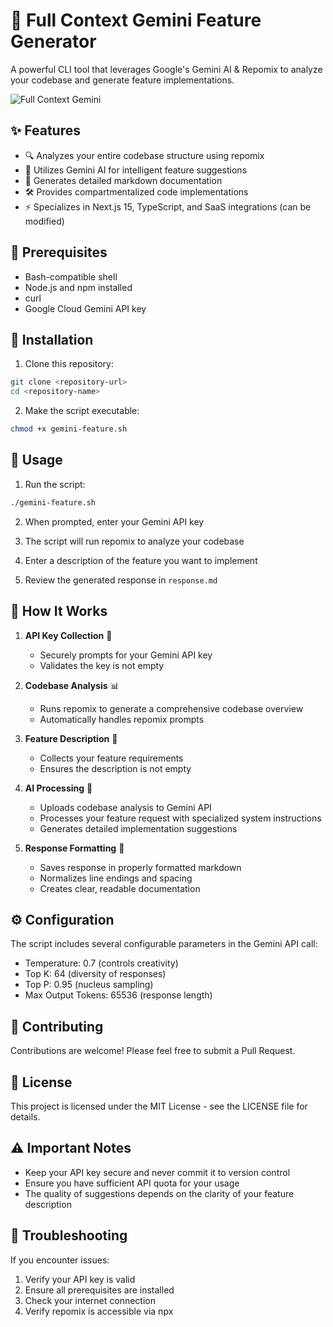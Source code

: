 # 🚀 Full Context Gemini Feature Generator

A powerful CLI tool that leverages Google's Gemini AI & Repomix to analyze your codebase and generate feature implementations.

![Full Context Gemini](https://doecjmzbtppspwljuchu.supabase.co/storage/v1/object/public/images//full-context-gemini.png)

## ✨ Features

- 🔍 Analyzes your entire codebase structure using repomix
- 🤖 Utilizes Gemini AI for intelligent feature suggestions
- 📝 Generates detailed markdown documentation
- 🛠️ Provides compartmentalized code implementations
- ⚡ Specializes in Next.js 15, TypeScript, and SaaS integrations (can be modified)

## 🔧 Prerequisites

- Bash-compatible shell
- Node.js and npm installed
- curl
- Google Cloud Gemini API key

## 🚀 Installation

1. Clone this repository:
```bash
git clone <repository-url>
cd <repository-name>
```

2. Make the script executable:
```bash
chmod +x gemini-feature.sh
```

## 📖 Usage

1. Run the script:
```bash
./gemini-feature.sh
```

2. When prompted, enter your Gemini API key

3. The script will run repomix to analyze your codebase

4. Enter a description of the feature you want to implement

5. Review the generated response in `response.md`

## 🔄 How It Works

1. **API Key Collection** 🔑
   - Securely prompts for your Gemini API key
   - Validates the key is not empty

2. **Codebase Analysis** 📊
   - Runs repomix to generate a comprehensive codebase overview
   - Automatically handles repomix prompts

3. **Feature Description** 💭
   - Collects your feature requirements
   - Ensures the description is not empty

4. **AI Processing** 🧠
   - Uploads codebase analysis to Gemini API
   - Processes your feature request with specialized system instructions
   - Generates detailed implementation suggestions

5. **Response Formatting** 📝
   - Saves response in properly formatted markdown
   - Normalizes line endings and spacing
   - Creates clear, readable documentation

## ⚙️ Configuration

The script includes several configurable parameters in the Gemini API call:

- Temperature: 0.7 (controls creativity)
- Top K: 64 (diversity of responses)
- Top P: 0.95 (nucleus sampling)
- Max Output Tokens: 65536 (response length)

## 🤝 Contributing

Contributions are welcome! Please feel free to submit a Pull Request.

## 📄 License

This project is licensed under the MIT License - see the LICENSE file for details.

## ⚠️ Important Notes

- Keep your API key secure and never commit it to version control
- Ensure you have sufficient API quota for your usage
- The quality of suggestions depends on the clarity of your feature description

## 🐛 Troubleshooting

If you encounter issues:

1. Verify your API key is valid
2. Ensure all prerequisites are installed
3. Check your internet connection
4. Verify repomix is accessible via npx

